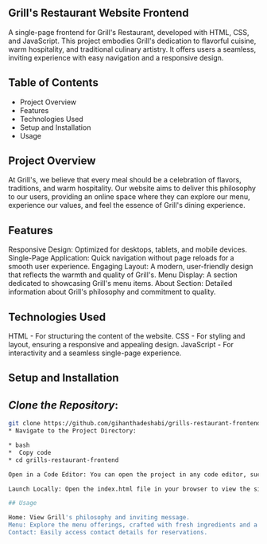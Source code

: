 ## Grill's Restaurant Website Frontend

A single-page frontend for Grill's Restaurant, developed with HTML, CSS, and JavaScript. This project embodies Grill's dedication to flavorful cuisine, warm hospitality, and traditional culinary artistry. It offers users a seamless, inviting experience with easy navigation and a responsive design.

## Table of Contents

* Project Overview
* Features
* Technologies Used
* Setup and Installation
* Usage


## Project Overview

At Grill's, we believe that every meal should be a celebration of flavors, traditions, and warm hospitality. Our website aims to deliver this philosophy to our users, providing an online space where they can explore our menu, experience our values, and feel the essence of Grill's dining experience.

## Features

Responsive Design: Optimized for desktops, tablets, and mobile devices.
Single-Page Application: Quick navigation without page reloads for a smooth user experience.
Engaging Layout: A modern, user-friendly design that reflects the warmth and quality of Grill's.
Menu Display: A section dedicated to showcasing Grill's menu items.
About Section: Detailed information about Grill's philosophy and commitment to quality.

## Technologies Used

HTML - For structuring the content of the website.
CSS - For styling and layout, ensuring a responsive and appealing design.
JavaScript - For interactivity and a seamless single-page experience.

## Setup and Installation

## *Clone the Repository*:

```bash
git clone https://github.com/gihanthadeshabi/grills-restaurant-frontend.git
* Navigate to the Project Directory:

* bash
*  Copy code
* cd grills-restaurant-frontend

Open in a Code Editor: You can open the project in any code editor, such as VS Code.

Launch Locally: Open the index.html file in your browser to view the site locally.

## Usage

Home: View Grill's philosophy and inviting message.
Menu: Explore the menu offerings, crafted with fresh ingredients and a touch of culinary artistry.
Contact: Easily access contact details for reservations.
